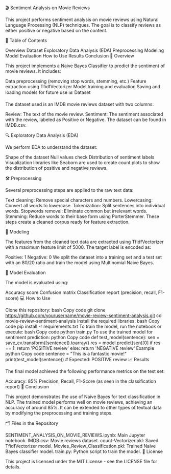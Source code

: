 🎬 Sentiment Analysis on Movie Reviews

This project performs sentiment analysis on movie reviews using Natural Language Processing (NLP) techniques. The goal is to classify reviews as either positive or negative based on the content.

📜 Table of Contents

Overview
Dataset
Exploratory Data Analysis (EDA)
Preprocessing
Modeling
Model Evaluation
How to Use
Results
Conclusion
📘 Overview

This project implements a Naive Bayes Classifier to predict the sentiment of movie reviews. It includes:

Data preprocessing (removing stop words, stemming, etc.)
Feature extraction using TfidfVectorizer
Model training and evaluation
Saving and loading models for future use
📊 Dataset

The dataset used is an IMDB movie reviews dataset with two columns:

Review: The text of the movie review.
Sentiment: The sentiment associated with the review, labeled as Positive or Negative.
The dataset can be found in IMDB.csv.

🔍 Exploratory Data Analysis (EDA)

We perform EDA to understand the dataset:

Shape of the dataset
Null values check
Distribution of sentiment labels
Visualization libraries like Seaborn are used to create count plots to show the distribution of positive and negative reviews.

🛠️ Preprocessing

Several preprocessing steps are applied to the raw text data:

Text cleaning: Remove special characters and numbers.
Lowercasing: Convert all words to lowercase.
Tokenization: Split sentences into individual words.
Stopwords removal: Eliminate common but irrelevant words.
Stemming: Reduce words to their base form using PorterStemmer.
These steps create a cleaned corpus ready for feature extraction.

📐 Modeling

The features from the cleaned text data are extracted using TfidfVectorizer with a maximum feature limit of 5000. The target label is encoded as:

Positive: 1
Negative: 0
We split the dataset into a training set and a test set with an 80/20 ratio and train the model using Multinomial Naive Bayes.

🧪 Model Evaluation

The model is evaluated using:

Accuracy score
Confusion matrix
Classification report (precision, recall, F1-score)
💻 How to Use

Clone this repository:
bash
Copy code
git clone https://github.com/yourusername/movie-review-sentiment-analysis.git
cd movie-review-sentiment-analysis
Install the required libraries:
bash
Copy code
pip install -r requirements.txt
To train the model, run the notebook or execute:
bash
Copy code
python train.py
To use the trained model for sentiment prediction:
python
Copy code
def test_model(sentence):
    sen = save_cv.transform([sentence]).toarray()
    res = model.predict(sen)[0]
    if res == 1:
        return 'POSITIVE review'
    else:
        return 'NEGATIVE review'
Example
python
Copy code
sentence = "This is a fantastic movie!"
print(test_model(sentence))  # Expected: POSITIVE review
📈 Results

The final model achieved the following performance metrics on the test set:

Accuracy: 85%
Precision, Recall, F1-Score (as seen in the classification report)
🚀 Conclusion

This project demonstrates the use of Naive Bayes for text classification in NLP. The trained model performs well on movie reviews, achieving an accuracy of around 85%. It can be extended to other types of textual data by modifying the preprocessing and training steps.

🗂️ Files in the Repository

SENTIMENT_ANALYSIS_ON_MOVIE_REVIEWS.ipynb: Main Jupyter notebook.
IMDB.csv: Movie reviews dataset.
count-Vectorizer.pkl: Saved TfidfVectorizer model.
Movies_Review_Classification.pkl: Trained Naive Bayes classifier model.
train.py: Python script to train the model.
📄 License

This project is licensed under the MIT License - see the LICENSE file for details.
